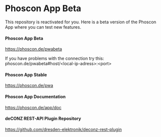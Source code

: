 # Phoscon App Beta

This repository is reactivated for you. 
Here is a beta version of the Phoscon App where you can test new features.

#### Phoscon App Beta
<https://phoscon.de/pwabeta>

If you have problems with the connection try this: <br/> phoscon.de/pwabeta#host/&lt;local-ip-adress&gt;:&lt;port&gt;

#### Phoscon App Stable
<https://phoscon.de/pwa>

#### Phoscon App Documentation
<https://phoscon.de/app/doc>

#### deCONZ REST-API Plugin Repository
<https://github.com/dresden-elektronik/deconz-rest-plugin>

